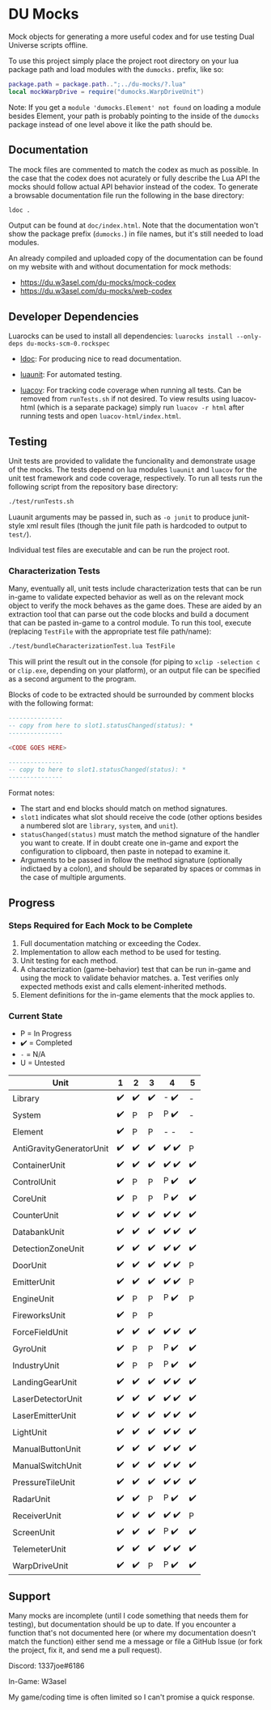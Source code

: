 # DU Mocks

Mock objects for generating a more useful codex and for use testing Dual Universe scripts offline.

To use this project simply place the project root directory on your lua package path and load modules with the `dumocks.` prefix, like so:

```lua
package.path = package.path..";../du-mocks/?.lua"
local mockWarpDrive = require("dumocks.WarpDriveUnit")
```

Note: If you get a `module 'dumocks.Element' not found` on loading a module besides Element, your path is probably pointing to the inside of the `dumocks` package instead of one level above it like the path should be.

## Documentation

The mock files are commented to match the codex as much as possible. In the case that the codex does not acurately or fully describe the Lua API the mocks should follow actual API behavior instead of the codex. To generate a browsable documentation file run the following in the base directory:

```sh
ldoc .
```

Output can be found at `doc/index.html`. Note that the documentation won't show the package prefix (`dumocks.`) in file names, but it's still needed to load modules.

An already compiled and uploaded copy of the documentation can be found on my website with and without documentation for mock methods:

 * https://du.w3asel.com/du-mocks/mock-codex
 * https://du.w3asel.com/du-mocks/web-codex

## Developer Dependencies

Luarocks can be used to install all dependencies: `luarocks install --only-deps du-mocks-scm-0.rockspec`

* [ldoc](https://github.com/lunarmodules/LDoc): For producing nice to read documentation.

* [luaunit](https://github.com/bluebird75/luaunit): For automated testing.

* [luacov](https://keplerproject.github.io/luacov/): For tracking code coverage when running all tests. Can be removed from `runTests.sh` if not desired. To view results using luacov-html (which is a separate package) simply run `luacov -r html` after running tests and open `luacov-html/index.html`.

## Testing

Unit tests are provided to validate the funcionality and demonstrate usage of the mocks. The tests depend on lua modules `luaunit` and `luacov` for the unit test framework and code coverage, respectively. To run all tests run the following script from the repository base directory:

```sh
./test/runTests.sh
```

Luaunit arguments may be passed in, such as `-o junit` to produce junit-style xml result files (though the junit file path is hardcoded to output to `test/`).

Individual test files are executable and can be run the project root.

### Characterization Tests

Many, eventually all, unit tests include characterization tests that can be run in-game to validate expected behavior as well as on the relevant mock object to verify the mock behaves as the game does. These are aided by an extraction tool that can parse out the code blocks and build a document that can be pasted in-game to a control module. To run this tool, execute (replacing `TestFile` with the appropriate test file path/name):

```sh
./test/bundleCharacterizationTest.lua TestFile
```

This will print the result out in the console (for piping to `xclip -selection c` or `clip.exe`, depending on your platform), or an output file can be specified as a second argument to the program.

Blocks of code to be extracted should be surrounded by comment blocks with the following format:

```lua
---------------
-- copy from here to slot1.statusChanged(status): *
---------------

<CODE GOES HERE>

---------------
-- copy to here to slot1.statusChanged(status): *
---------------
```

Format notes:

* The start and end blocks should match on method signatures. 
* `slot1` indicates what slot should receive the code (other options besides a numbered slot are `library`, `system`, and `unit`).
* `statusChanged(status)` must match the method signature of the handler you want to create. If in doubt create one in-game and export the configuration to clipboard, then paste in notepad to examine it.
* Arguments to be passed in follow the method signature (optionally indictaed by a colon), and should be separated by spaces or commas in the case of multiple arguments.

## Progress

### Steps Required for Each Mock to be Complete

1. Full documentation matching or exceeding the Codex.
2. Implementation to allow each method to be used for testing.
3. Unit testing for each method.
4. A characterization (game-behavior) test that can be run in-game and using the mock to validate behavior matches.
  a. Test verifies only expected methods exist and calls element-inherited methods.
5. Element definitions for the in-game elements that the mock applies to.

### Current State

* P = In Progress
* :heavy_check_mark: = Completed
* `-` = N/A
* U = Untested

| Unit | 1 | 2 | 3 | 4 | 5 |
| ---- | - | - | - | - | - |
| Library | :heavy_check_mark: | :heavy_check_mark: | :heavy_check_mark: | - :heavy_check_mark: | - |
| System | :heavy_check_mark: | P | P | P :heavy_check_mark: | - |
| Element | :heavy_check_mark: | P | P | - - | - |
| AntiGravityGeneratorUnit | :heavy_check_mark: | :heavy_check_mark: | :heavy_check_mark: | :heavy_check_mark: :heavy_check_mark: | P |
| ContainerUnit | :heavy_check_mark: | :heavy_check_mark: | :heavy_check_mark: | :heavy_check_mark: :heavy_check_mark: | :heavy_check_mark: |
| ControlUnit | :heavy_check_mark: | P | P | P :heavy_check_mark: | :heavy_check_mark: |
| CoreUnit | :heavy_check_mark: | P | P | P :heavy_check_mark: | :heavy_check_mark: |
| CounterUnit | :heavy_check_mark: | :heavy_check_mark: | :heavy_check_mark: | :heavy_check_mark: :heavy_check_mark: | :heavy_check_mark: |
| DatabankUnit | :heavy_check_mark: | :heavy_check_mark: | :heavy_check_mark: | :heavy_check_mark: :heavy_check_mark: | :heavy_check_mark: |
| DetectionZoneUnit | :heavy_check_mark: | :heavy_check_mark: | :heavy_check_mark: | :heavy_check_mark: :heavy_check_mark: | :heavy_check_mark: |
| DoorUnit | :heavy_check_mark: | :heavy_check_mark: | :heavy_check_mark: | :heavy_check_mark: :heavy_check_mark: | P |
| EmitterUnit | :heavy_check_mark: | :heavy_check_mark: | :heavy_check_mark: | :heavy_check_mark: :heavy_check_mark: | P |
| EngineUnit | :heavy_check_mark: | P | P | P :heavy_check_mark: | P |
| FireworksUnit | :heavy_check_mark: | P | P | | |
| ForceFieldUnit | :heavy_check_mark: | :heavy_check_mark: | :heavy_check_mark: | :heavy_check_mark: :heavy_check_mark: | :heavy_check_mark: |
| GyroUnit | :heavy_check_mark: | P | P | P :heavy_check_mark: | :heavy_check_mark: |
| IndustryUnit | :heavy_check_mark: | P | P | P :heavy_check_mark: | :heavy_check_mark: |
| LandingGearUnit | :heavy_check_mark: | :heavy_check_mark: | :heavy_check_mark: | :heavy_check_mark: :heavy_check_mark: | :heavy_check_mark: |
| LaserDetectorUnit | :heavy_check_mark: | :heavy_check_mark: | :heavy_check_mark: | :heavy_check_mark: :heavy_check_mark: | :heavy_check_mark: |
| LaserEmitterUnit | :heavy_check_mark: | :heavy_check_mark: | :heavy_check_mark: | :heavy_check_mark: :heavy_check_mark: | :heavy_check_mark: |
| LightUnit | :heavy_check_mark: | :heavy_check_mark: | :heavy_check_mark: | :heavy_check_mark: :heavy_check_mark: | :heavy_check_mark: |
| ManualButtonUnit | :heavy_check_mark: | :heavy_check_mark: | :heavy_check_mark: | :heavy_check_mark: :heavy_check_mark: | :heavy_check_mark: |
| ManualSwitchUnit | :heavy_check_mark: | :heavy_check_mark: | :heavy_check_mark: | :heavy_check_mark: :heavy_check_mark: | :heavy_check_mark: |
| PressureTileUnit | :heavy_check_mark: | :heavy_check_mark: | :heavy_check_mark: | :heavy_check_mark: :heavy_check_mark: | :heavy_check_mark: |
| RadarUnit | :heavy_check_mark: | :heavy_check_mark: | P | P :heavy_check_mark: | :heavy_check_mark: |
| ReceiverUnit | :heavy_check_mark: | :heavy_check_mark: | :heavy_check_mark: | :heavy_check_mark: :heavy_check_mark: | P |
| ScreenUnit | :heavy_check_mark: | :heavy_check_mark: | :heavy_check_mark:| P :heavy_check_mark: | :heavy_check_mark: |
| TelemeterUnit | :heavy_check_mark: | :heavy_check_mark: | :heavy_check_mark: | :heavy_check_mark: :heavy_check_mark: | :heavy_check_mark: |
| WarpDriveUnit | :heavy_check_mark: | :heavy_check_mark: | P | P :heavy_check_mark: | :heavy_check_mark: |

## Support

Many mocks are incomplete (until I code something that needs them for testing), but documentation should be up to date. If you encounter a function that's not documented here (or where my documentation doesn't match the function) either send me a message or file a GitHub Issue (or fork the project, fix it, and send me a pull request).

Discord: 1337joe#6186

In-Game: W3asel

My game/coding time is often limited so I can't promise a quick response.
